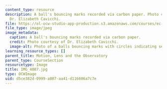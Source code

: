 ```yaml
---
content_type: resource
description: A ball's bouncing marks recorded via carbon paper. Photo courtesy of
  Dr. Elizabeth Cavicchi.
file: https://ol-ocw-studio-app-production.s3.amazonaws.com/courses/ec-050-recreate-experiments-from-history-inform-the-future-from-the-past-galileo-january-iap-2010/d5ce382d0999a807aa41d116606a7c7e_IMG_4087.jpg
file_type: image/jpeg
image_metadata:
  caption: A ball's bouncing marks recorded via carbon paper.
  credit: Photo courtesy of Dr. Elizabeth Cavicchi.
  image-alt: Photo of a balls bouncing marks with circles indicating separate drops.
learning_resource_types: []
parent_title: Motion, Lens and the Observatory
parent_type: CourseSection
resourcetype: Image
title: IMG_4087.jpg
type: OCWImage
uid: d5ce382d-0999-a807-aa41-d116606a7c7e
---
```

